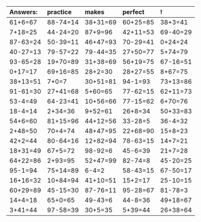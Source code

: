 | Answers: | practice | makes | perfect | ! |
| :--- | :--- | :--- | :--- | :--- |
| 61+6=67 | 88-74=14 | 38+31=69 | 60+25=85 | 38+3=41 | 
| 7+18=25 | 44-24=20 | 87+9=96 | 42+11=53 | 69-40=29 | 
| 87-63=24 | 50-39=11 | 46+47=93 | 70-29=41 | 0+24=24 | 
| 40-27=13 | 79-57=22 | 79-44=35 | 27+50=77 | 5+74=79 | 
| 93-65=28 | 19+70=89 | 31+38=69 | 56+19=75 | 67-16=51 | 
| 0+17=17 | 69+16=85 | 28+2=30 | 28+27=55 | 8+67=75 | 
| 38+13=51 | 7+0=7 | 30+51=81 | 94-1=93 | 73+13=86 | 
| 91-61=30 | 27+41=68 | 5+60=65 | 77-62=15 | 62+11=73 | 
| 53-4=49 | 64-23=41 | 10+56=66 | 77-15=62 | 6+70=76 | 
| 18-4=14 | 2+34=36 | 9+52=61 | 26+8=34 | 50+33=83 | 
| 54+6=60 | 81+15=96 | 44+12=56 | 33-28=5 | 36-4=32 | 
| 2+48=50 | 70+4=74 | 48+47=95 | 22+68=90 | 15+8=23 | 
| 42+2=44 | 80-64=16 | 12+82=94 | 78-63=15 | 14+7=21 | 
| 18+31=49 | 67+5=72 | 98-92=6 | 45-6=39 | 21+7=28 | 
| 64+22=86 | 2+93=95 | 52+47=99 | 82-74=8 | 45-20=25 | 
| 95-1=94 | 75+14=89 | 6-4=2 | 58-43=15 | 67-50=17 | 
| 16+16=32 | 10+84=94 | 41+10=51 | 15+2=17 | 25-10=15 | 
| 60+29=89 | 45-15=30 | 87-76=11 | 95-28=67 | 81-78=3 | 
| 14+4=18 | 65+0=65 | 49-43=6 | 44-8=36 | 49+18=67 | 
| 3+41=44 | 97-58=39 | 30+5=35 | 5+39=44 | 26+38=64 | 
